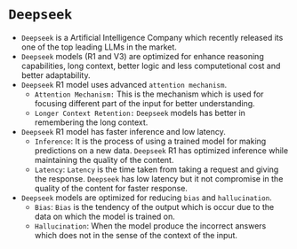 # `Deepseek` 

- `Deepseek` is a Artificial Intelligence Company which recently released its one of the top leading LLMs in the market. 
- `Deepseek`  models (R1 and V3) are optimized for enhance reasoning capabilities, long context, better logic and less computetional cost and better adaptability.
- `Deepseek` R1 model uses advanced `attention mechanism`. 
    - `Attention Mechanism:` This is the mechanism which is used for focusing different part of the input for better understanding.
    - `Longer Context Retention:` `Deepseek` models has better in remembering the long context.
- `Deepseek` R1 model has faster inference and low latency.
    - `Inference`: It is the process of using a trained model for making predictions on a new data. `Deepseek` R1 has optimized inference while maintaining the quality of the content.
    - `Latency`: `Latency` is the time taken from taking a request and giving the response. `Deepseek` has low latency but it not compromise in the quality of the content for faster response.
- `Deepseek` models are optimized for reducing `bias` and `hallucination`.
    - `Bias`: `Bias` is the tendency of the output which is occur due to the data on which the model is trained on.  
    - `Hallucination`: When the model produce the incorrect answers which does not in the sense of the context of the input. 
